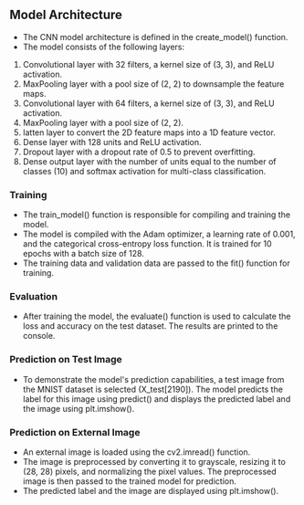 ## Model Architecture
- The CNN model architecture is defined in the create_model() function. 
- The model consists of the following layers:

1. Convolutional layer with 32 filters, a kernel size of (3, 3), and ReLU activation.
2. MaxPooling layer with a pool size of (2, 2) to downsample the feature maps.
3. Convolutional layer with 64 filters, a kernel size of (3, 3), and ReLU activation.
4. MaxPooling layer with a pool size of (2, 2).
5. latten layer to convert the 2D feature maps into a 1D feature vector.
6. Dense layer with 128 units and ReLU activation.
7. Dropout layer with a dropout rate of 0.5 to prevent overfitting.
8. Dense output layer with the number of units equal to the number of classes (10) and softmax activation for multi-class classification.


### Training
- The train_model() function is responsible for compiling and training the model.
- The model is compiled with the Adam optimizer, a learning rate of 0.001, and the categorical cross-entropy loss function. It is trained for 10 epochs with a batch size of 128. 
- The training data and validation data are passed to the fit() function for training.

### Evaluation
- After training the model, the evaluate() function is used to calculate the loss and accuracy on the test dataset. The results are printed to the console.

### Prediction on Test Image
- To demonstrate the model's prediction capabilities, a test image from the MNIST dataset is selected (X_test[2190]). The model predicts the label for this image using predict() and displays the predicted label and the image using plt.imshow().

### Prediction on External Image
- An external image is loaded using the cv2.imread() function.
- The image is preprocessed by converting it to grayscale, resizing it to (28, 28) pixels, and normalizing the pixel values. The preprocessed image is then passed to the trained model for prediction.
- The predicted label and the image are displayed using plt.imshow().
